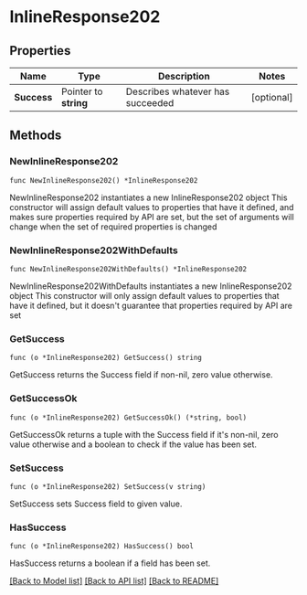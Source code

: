 # InlineResponse202

## Properties

Name | Type | Description | Notes
------------ | ------------- | ------------- | -------------
**Success** | Pointer to **string** | Describes whatever has succeeded | [optional] 

## Methods

### NewInlineResponse202

`func NewInlineResponse202() *InlineResponse202`

NewInlineResponse202 instantiates a new InlineResponse202 object
This constructor will assign default values to properties that have it defined,
and makes sure properties required by API are set, but the set of arguments
will change when the set of required properties is changed

### NewInlineResponse202WithDefaults

`func NewInlineResponse202WithDefaults() *InlineResponse202`

NewInlineResponse202WithDefaults instantiates a new InlineResponse202 object
This constructor will only assign default values to properties that have it defined,
but it doesn't guarantee that properties required by API are set

### GetSuccess

`func (o *InlineResponse202) GetSuccess() string`

GetSuccess returns the Success field if non-nil, zero value otherwise.

### GetSuccessOk

`func (o *InlineResponse202) GetSuccessOk() (*string, bool)`

GetSuccessOk returns a tuple with the Success field if it's non-nil, zero value otherwise
and a boolean to check if the value has been set.

### SetSuccess

`func (o *InlineResponse202) SetSuccess(v string)`

SetSuccess sets Success field to given value.

### HasSuccess

`func (o *InlineResponse202) HasSuccess() bool`

HasSuccess returns a boolean if a field has been set.


[[Back to Model list]](../README.md#documentation-for-models) [[Back to API list]](../README.md#documentation-for-api-endpoints) [[Back to README]](../README.md)


